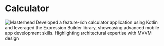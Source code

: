 # Calculator

![Masterhead](https://www.flaticon.com/free-icon/calculator_7378257)
Developed a feature-rich calculator application using Kotlin and leveraged the Expression Builder library, showcasing advanced mobile app development skills. Highlighting architectural expertise with MVVM design

